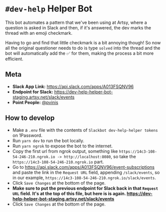 # `#dev-help` Helper Bot

This bot automates a pattern that we've been using at Artsy, where a question is asked in Slack and then, if it's answered, the dev marks the thread with an emoji checkmark. 

Having to go and find that little checkmark is a bit annoying though! So now all the original questioner needs to do is type `solved` into the thread and the bot will automatically add the ✅ for them, making the process a bit more efficient.

## Meta

- **Slack App Link:** https://api.slack.com/apps/A013FSQNV96
- **Endpoint for Slack:** https://dev-help-helper-bot-staging.artsy.net/slack/events
- **Point People:** [@pvinis](https://github.com/pvinis)

## How to develop

- Make a `.env` file with the contents of `Slackbot dev-help-helper tokens` on 1Password.
- Run `yarn dev` to run the bot locally.
- Run `yarn ngrok` to expose the bot to the internet.
- Copy the first url from ngrok output, something like `https://14c3-108-54-246-210.ngrok.io -> http://localhost:8080`, so take the `https://14c3-108-54-246-210.ngrok.io` part.
- Go to https://api.slack.com/apps/A013FSQNV96/event-subscriptions and paste the link in the `Request URL` field, appending `/slack/events`, so in our example, `https://14c3-108-54-246-210.ngrok.io/slack/events`.
- Click `Save Changes` at the bottom of the page.
- **Make sure to put the previous endpoint for Slack back in that `Request URL` field. It's at the top of this file, but here is is again. https://dev-help-helper-bot-staging.artsy.net/slack/events**
- Click `Save Changes` at the bottom of the page.
